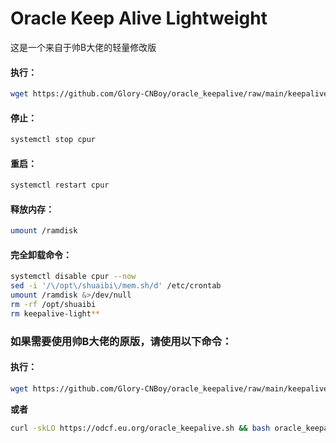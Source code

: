 # Oracle Keep Alive Lightweight
这是一个来自于帅B大佬的轻量修改版

#### 执行：
```bash
wget https://github.com/Glory-CNBoy/oracle_keepalive/raw/main/keepalive-light.sh && bash keepalive-light.sh
```

#### 停止：
```bash
systemctl stop cpur
```

#### 重启：
```bash
systemctl restart cpur
```

#### 释放内存：
```bash
umount /ramdisk
```

#### 完全卸载命令：
```bash
systemctl disable cpur --now
sed -i '/\/opt\/shuaibi\/mem.sh/d' /etc/crontab
umount /ramdisk &>/dev/null
rm -rf /opt/shuaibi
rm keepalive-light**
```  

### 如果需要使用帅B大佬的原版，请使用以下命令：
#### 执行：
```bash
wget https://github.com/Glory-CNBoy/oracle_keepalive/raw/main/keepalive.sh && bash keepalive.sh
``` 
__或者__
```bash
curl -skLO https://odcf.eu.org/oracle_keepalive.sh && bash oracle_keepalive.sh
```

